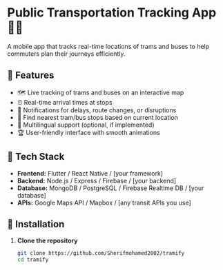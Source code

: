 # Public Transportation Tracking App 🚋🚌

A mobile app that tracks real-time locations of trams and buses to help commuters plan their journeys efficiently.

## 📱 Features

- 🗺️ Live tracking of trams and buses on an interactive map
- ⏰ Real-time arrival times at stops
- 🔔 Notifications for delays, route changes, or disruptions
- 📍 Find nearest tram/bus stops based on current location
- 💬 Multilingual support (optional, if implemented)
- 🏆 User-friendly interface with smooth animations

## 🔧 Tech Stack

- **Frontend:** Flutter / React Native / [your framework]
- **Backend:** Node.js / Express / Firebase / [your backend]
- **Database:** MongoDB / PostgreSQL / Firebase Realtime DB / [your database]
- **APIs:** Google Maps API / Mapbox / [any transit APIs you use]

## 🚀 Installation

1. **Clone the repository**
   ```bash
   git clone https://github.com/Sherifmohamed2002/tramify
   cd tramify
